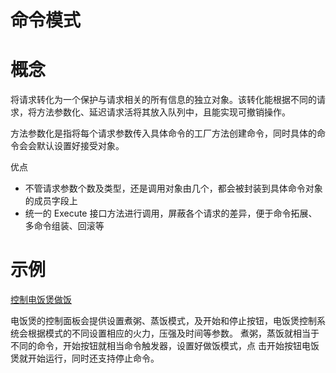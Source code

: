 命令模式
===

# 概念

将请求转化为一个保护与请求相关的所有信息的独立对象。该转化能根据不同的请求，将方法参数化、延迟请求活将其放入队列中，且能实现可撤销操作。

方法参数化是指将每个请求参数传入具体命令的工厂方法创建命令，同时具体的命令会会默认设置好接受对象。

优点
- 不管请求参数个数及类型，还是调用对象由几个，都会被封装到具体命令对象的成员字段上
- 统一的 Execute 接口方法进行调用，屏蔽各个请求的差异，便于命令拓展、多命令组装、回滚等


# 示例
[控制电饭煲做饭](electriccooker.go)

电饭煲的控制面板会提供设置煮粥、蒸饭模式，及开始和停止按钮，电饭煲控制系统会根据模式的不同设置相应的火力，压强及时间等参数。
煮粥，蒸饭就相当于不同的命令，开始按钮就相当命令触发器，设置好做饭模式，点
击开始按钮电饭煲就开始运行，同时还支持停止命令。


